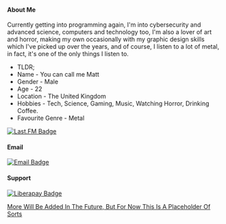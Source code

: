 #### About Me

Currently getting into programming again, I'm into cybersecurity and advanced science, computers and technology too, I'm also a lover of art and horror, making my own occasionally with my graphic design skills which I've picked up over the years, and of course, I listen to a lot of metal, in fact, it's one of the only things I listen to.

- TLDR;
- Name - You can call me Matt
- Gender - Male
- Age - 22
- Location - The United Kingdom
- Hobbies - Tech, Science, Gaming, Music, Watching Horror, Drinking Coffee.
- Favourite Genre - Metal


<a href="https://www.last.fm/user/lErrorl404l" target="_blank"><img alt="Last.FM Badge" src="https://img.shields.io/static/v1?label=Last.fm&logo=last.fm&message=Click+If+Interested"></a>



#### Email

<a href="mailto:matthewbarker@librem.one" target="_blank"><img alt="Email Badge" src="https://img.shields.io/static/v1?label=Contact+Me&logo=Mail.Ru&message=Here"></a>

#### Support

<a href="https://liberapay.com/Matthew-Barker/donate" target="_blank"><img alt="Liberapay Badge" src="https://img.shields.io/static/v1?label=Donate&logo=liberapay&message=Here">


More Will Be Added In The Future, But For Now This Is A Placeholder Of Sorts
